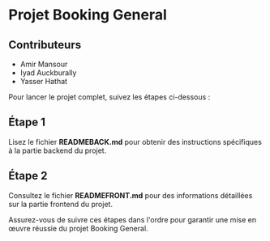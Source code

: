 # Projet Booking General

## Contributeurs
- Amir Mansour
- Iyad Auckburally
- Yasser Hathat

Pour lancer le projet complet, suivez les étapes ci-dessous :

## Étape 1
Lisez le fichier **READMEBACK.md** pour obtenir des instructions spécifiques à la partie backend du projet.

## Étape 2
Consultez le fichier **READMEFRONT.md** pour des informations détaillées sur la partie frontend du projet.

Assurez-vous de suivre ces étapes dans l'ordre pour garantir une mise en œuvre réussie du projet Booking General.